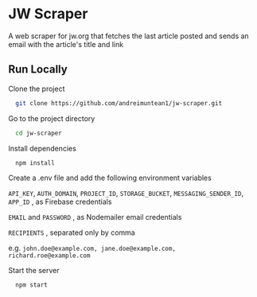 
# JW Scraper

A web scraper for jw.org that fetches the last article posted and sends an email with the article's title and link



## Run Locally

Clone the project

```bash
  git clone https://github.com/andreimuntean1/jw-scraper.git
```

Go to the project directory

```bash
  cd jw-scraper
```

Install dependencies

```bash
  npm install
```

Create a .env file and add the following environment variables

```API_KEY```,
```AUTH_DOMAIN```,
```PROJECT_ID```,
```STORAGE_BUCKET```,
```MESSAGING_SENDER_ID```,
```APP_ID``` , as Firebase credentials

```EMAIL``` and ```PASSWORD``` , as Nodemailer email credentials

```RECIPIENTS``` , separated only by comma

e.g. ```john.doe@example.com, jane.doe@example.com, richard.roe@example.com```


Start the server

```bash
  npm start
```

